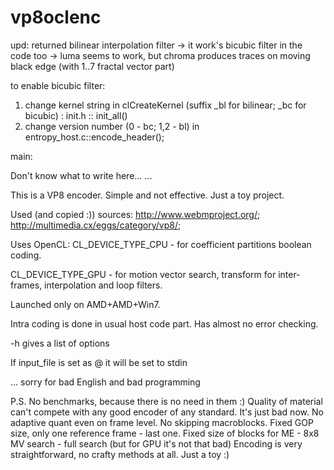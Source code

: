 vp8oclenc
=========

upd:
returned bilinear interpolation filter -> it work's
bicubic filter in the code too -> luma seems to work, but chroma produces traces on moving black edge (with 1..7 fractal vector part)

to enable bicubic filter: 
1. change kernel string in clCreateKernel (suffix _bl for bilinear; _bc for bicubic) : init.h :: init_all()
2. change version number (0 - bc; 1,2 - bl) in entropy_host.c::encode_header();


main:

Don't know what to write here...
...

This is a VP8 encoder.
Simple and not effective. Just a toy project.

Used (and copied :)) sources: 
http://www.webmproject.org/; http://multimedia.cx/eggs/category/vp8/;

Uses OpenCL:
CL_DEVICE_TYPE_CPU - for coefficient partitions boolean coding.

CL_DEVICE_TYPE_GPU - for motion vector search, transform for inter-frames, interpolation and loop filters.

Launched only on AMD+AMD+Win7.

Intra coding is done in usual host code part.
Has almost no error checking. 

  -h gives a list of options

If input_file is set as @ it will be set to stdin

... sorry for bad English and bad programming

P.S. 
No benchmarks, because there is no need in them :)
Quality of material can't compete with any good encoder of any standard.
It's just bad now.
No adaptive quant even on frame level.
No skipping macroblocks.
Fixed GOP size, only one reference frame - last one.
Fixed size of blocks for ME - 8x8
MV search - full search (but for GPU it's not that bad)
Encoding is very straightforward, no crafty methods at all.
Just a toy :)

